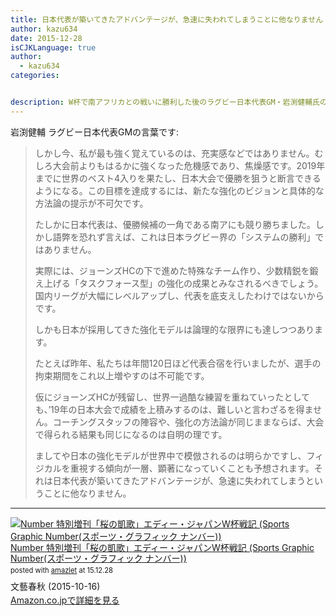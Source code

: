```yaml
---
title: 日本代表が築いてきたアドバンテージが、急速に失われてしまうことに他なりません
author: kazu634
date: 2015-12-28
isCJKLanguage: true
author:
  - kazu634
categories:


description: W杯で南アフリカとの戦いに勝利した後のラグビー日本代表GM・岩渕健輔氏の言葉です
---
```

岩渕健輔 ラグビー日本代表GMの言葉です:

> しかし今、私が最も強く覚えているのは、充実感などではありません。むしろ大会前よりもはるかに強くなった危機感であり、焦燥感です。2019年までに世界のベスト4入りを果たし、日本大会で優勝を狙うと断言できるようになる。この目標を達成するには、新たな強化のビジョンと具体的な方法論の提示が不可欠です。
>
> たしかに日本代表は、優勝候補の一角である南アにも競り勝ちました。しかし語弊を恐れず言えば、これは日本ラグビー界の「システムの勝利」ではありません。
>
> 実際には、ジョーンズHCの下で進めた特殊なチーム作り、少数精鋭を鍛え上げる「タスクフォース型」の強化の成果とみなされるべきでしょう。国内リーグが大幅にレベルアップし、代表を底支えしたわけではないからです。
>
> しかも日本が採用してきた強化モデルは論理的な限界にも達しつつあります。
>
> たとえば昨年、私たちは年間120日ほど代表合宿を行いましたが、選手の拘束期間をこれ以上増やすのは不可能です。
>
> 仮にジョーンズHCが残留し、世界一過酷な練習を重ねていったとしても、&#8217;19年の日本大会で成績を上積みするのは、難しいと言わざるを得ません。コーチングスタッフの陣容や、強化の方法論が同じままならば、大会で得られる結果も同じになるのは自明の理です。
>
> ましてや日本の強化モデルが世界中で模倣されるのは明らかですし、フィジカルを重視する傾向が一層、顕著になっていくことも予想されます。それは日本代表が築いてきたアドバンテージが、急速に失われてしまうということに他なりません。

* * *

<div class="amazlet-box" style="margin-bottom: 0px;">
<div class="amazlet-image" style="float: left; margin: 0px 12px 1px 0px;">
<a href="https://www.amazon.co.jp/exec/obidos/ASIN/B01677AHSY/simsnes-22/ref=nosim/" onclick="__gaTracker('send', 'event', 'outbound-article', 'https://www.amazon.co.jp/exec/obidos/ASIN/B01677AHSY/simsnes-22/ref=nosim/', '');" target="_blank" name="amazletlink"><img style="border: none;" src="https://images-na.ssl-images-amazon.com/images/I/61Ki5G9HrVL._SL160_.jpg" alt="Number 特別増刊「桜の凱歌」エディー・ジャパンW杯戦記 (Sports Graphic Number(スポーツ・グラフィック ナンバー))" /></a></div>
<div class="amazlet-info" style="line-height: 120%; margin-bottom: 10px;">
<div class="amazlet-name" style="margin-bottom: 10px; line-height: 120%;">
<a href="https://www.amazon.co.jp/exec/obidos/ASIN/B01677AHSY/simsnes-22/ref=nosim/" onclick="__gaTracker('send', 'event', 'outbound-article', 'https://www.amazon.co.jp/exec/obidos/ASIN/B01677AHSY/simsnes-22/ref=nosim/', 'Number 特別増刊「桜の凱歌」エディー・ジャパンW杯戦記 (Sports Graphic Number(スポーツ・グラフィック ナンバー))');" target="_blank" name="amazletlink">Number 特別増刊「桜の凱歌」エディー・ジャパンW杯戦記 (Sports Graphic Number(スポーツ・グラフィック ナンバー))</a>
<div class="amazlet-powered-date" style="font-size: 80%; margin-top: 5px; line-height: 120%;"> posted with <a href="http://www.amazlet.com/" onclick="__gaTracker('send', 'event', 'outbound-article', 'http://www.amazlet.com/', 'amazlet');" title="amazlet"  target="_blank">amazlet</a> at 15.12.28</div></div>
<div class="amazlet-detail">文藝春秋 (2015-10-16)</div>
<div class="amazlet-sub-info" style="float: left;">
<div class="amazlet-link" style="margin-top: 5px;">
<a href="https://www.amazon.co.jp/exec/obidos/ASIN/B01677AHSY/simsnes-22/ref=nosim/" onclick="__gaTracker('send', 'event', 'outbound-article', 'https://www.amazon.co.jp/exec/obidos/ASIN/B01677AHSY/simsnes-22/ref=nosim/', 'Amazon.co.jpで詳細を見る');" target="_blank" name="amazletlink">Amazon.co.jpで詳細を見る</a>
</div>
</div>
</div>
<div class="amazlet-footer" style="clear: left;">
</div>
</div>

